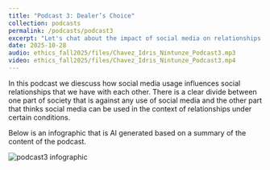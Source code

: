 ```yaml
---
title: "Podcast 3: Dealer’s Choice"
collection: podcasts
permalink: /podcasts/podcast3
excerpt: "Let's chat about the impact of social media on relationships."
date: 2025-10-28
audio: ethics_fall2025/files/Chavez_Idris_Nintunze_Podcast3.mp3
video: ethics_fall2025/files/Chavez_Idris_Nintunze_Podcast3.mp4
---
```

In this podcast we diescuss how social media usage influences social relationships that we have with each other. There is a clear divide between one part of society that is against any use of social media and the other part that thinks social media can be used in the context of relationships under certain conditions.

Below is an infographic that is AI generated based on a summary of the content of the podcast.

![podcast3 infographic](/usr/src/app/images/infographic.png)